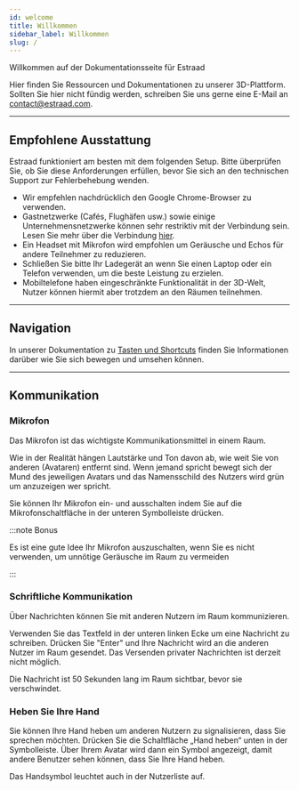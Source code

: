 ```yaml
---
id: welcome
title: Willkommen
sidebar_label: Willkommen
slug: /
---
```


Willkommen auf der Dokumentationsseite für Estraad

Hier finden Sie Ressourcen und Dokumentationen zu unserer 3D-Plattform. Sollten Sie hier nicht fündig werden, schreiben Sie uns gerne eine E-Mail an contact@estraad.com.

---


## Empfohlene Ausstattung
Estraad funktioniert am besten mit dem folgenden Setup. Bitte überprüfen Sie, ob Sie diese Anforderungen erfüllen, bevor Sie sich an den technischen Support zur Fehlerbehebung wenden.

- Wir empfehlen nachdrücklich den Google Chrome-Browser zu verwenden.
- Gastnetzwerke (Cafés, Flughäfen usw.) sowie einige Unternehmensnetzwerke können sehr restriktiv mit der Verbindung sein. Lesen Sie mehr über die Verbindung [hier](connectivity.md).
- Ein Headset mit Mikrofon wird empfohlen um Geräusche und Echos für andere Teilnehmer zu reduzieren.
- Schließen Sie bitte Ihr Ladegerät an wenn Sie einen Laptop oder ein Telefon verwenden, um die beste Leistung zu erzielen.
- Mobiltelefone haben eingeschränkte Funktionalität in der 3D-Welt, Nutzer können hiermit aber trotzdem an den Räumen teilnehmen.

--- 

## Navigation
In unserer Dokumentation zu [Tasten und Shortcuts](shortcuts.md) finden Sie Informationen darüber wie Sie sich bewegen und umsehen können.

---

## Kommunikation
### Mikrofon
Das Mikrofon ist das wichtigste Kommunikationsmittel in einem Raum.

Wie in der Realität hängen Lautstärke und Ton davon ab, wie weit Sie von anderen (Avataren) entfernt sind. Wenn jemand spricht bewegt sich der Mund des jeweiligen Avatars und das Namensschild des Nutzers wird grün um anzuzeigen wer spricht.

Sie können Ihr Mikrofon ein- und ausschalten indem Sie auf die Mikrofonschaltfläche in der unteren Symbolleiste drücken.

:::note Bonus

Es ist eine gute Idee Ihr Mikrofon auszuschalten, wenn Sie es nicht verwenden, um unnötige Geräusche im Raum zu vermeiden

:::

### Schriftliche Kommunikation
Über Nachrichten können Sie mit anderen Nutzern im Raum kommunizieren.

Verwenden Sie das Textfeld in der unteren linken Ecke um eine Nachricht zu schreiben. Drücken Sie "Enter" und Ihre Nachricht wird an die anderen Nutzer im Raum gesendet. Das Versenden privater Nachrichten ist derzeit nicht möglich.

Die Nachricht ist 50 Sekunden lang im Raum sichtbar, bevor sie verschwindet.


### Heben Sie Ihre Hand
Sie können Ihre Hand heben um anderen Nutzern zu signalisieren, dass Sie sprechen möchten. Drücken Sie die Schaltfläche „Hand heben“ unten in der Symbolleiste. Über Ihrem Avatar wird dann ein Symbol angezeigt, damit andere Benutzer sehen können, dass Sie Ihre Hand heben.

Das Handsymbol leuchtet auch in der Nutzerliste auf.

